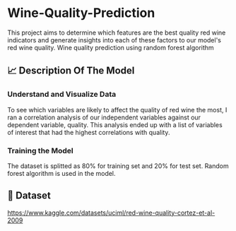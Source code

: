 # Wine-Quality-Prediction
This project aims to determine which features are the best quality red wine indicators and generate insights into each of these factors to our model's red wine quality. Wine quality prediction using random forest algorithm

## :chart_with_upwards_trend: Description Of The Model
### Understand and Visualize Data
To see which variables are likely to affect the quality of red wine the most, I ran a correlation analysis of our independent variables against our dependent variable, quality. This analysis ended up with a list of variables of interest that had the highest correlations with quality.

### Training the Model
The dataset is splitted as 80% for training set and 20% for test set. Random forest algorithm is used in the model.

## :wine_glass:	 Dataset
https://www.kaggle.com/datasets/uciml/red-wine-quality-cortez-et-al-2009

